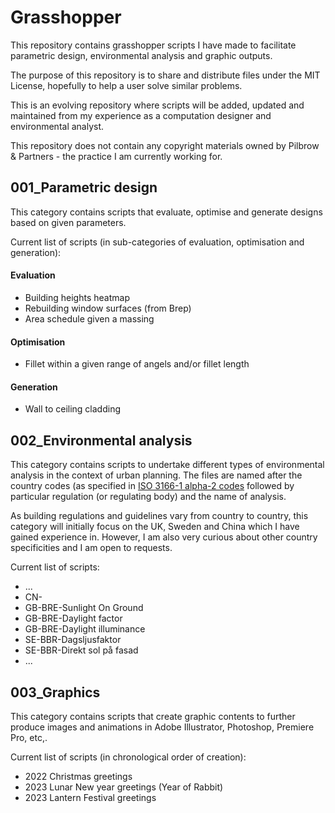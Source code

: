# Grasshopper
This repository contains grasshopper scripts I have made to facilitate parametric design, environmental analysis and graphic outputs.

The purpose of this repository is to share and distribute files under the MIT License, hopefully to help a user solve similar problems.

This is an evolving repository where scripts will be added, updated and maintained from my experience as a computation designer and environmental analyst.

This repository does not contain any copyright materials owned by Pilbrow & Partners - the practice I am currently working for.

## **001_Parametric design** 
This category contains scripts that evaluate, optimise and generate designs based on given parameters.

Current list of scripts (in sub-categories of evaluation, optimisation and generation):
#### Evaluation
* Building heights heatmap
* Rebuilding window surfaces (from Brep)
* Area schedule given a massing

#### Optimisation
* Fillet within a given range of angels and/or fillet length

#### Generation
* Wall to ceiling cladding

## **002_Environmental analysis**
This category contains scripts to undertake different types of environmental analysis in the context of urban planning. The files are named after the country codes (as specified in [ISO 3166-1 alpha-2 codes](https://www.iso.org/obp/ui/#iso:pub:PUB500001:en) followed by particular regulation (or regulating body) and the name of analysis. 

As building regulations and guidelines vary from country to country, this category will initially focus on the UK, Sweden and China which I have gained experience in. However, I am also very curious about other country specificities and I am open to requests.

Current list of scripts:

* ...
* CN-
* GB-BRE-Sunlight On Ground
* GB-BRE-Daylight factor
* GB-BRE-Daylight illuminance
* SE-BBR-Dagsljusfaktor
* SE-BBR-Direkt sol på fasad
* ...


## **003_Graphics**
This category contains scripts that create graphic contents to further produce images and animations in Adobe Illustrator, Photoshop, Premiere Pro, etc,. 

Current list of scripts (in chronological order of creation):
* 2022 Christmas greetings
* 2023 Lunar New year greetings (Year of Rabbit)
* 2023 Lantern Festival greetings
